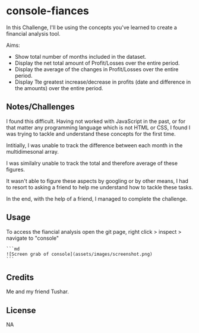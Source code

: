 # console-fiances
In this Challenge, I'll be using the concepts you've learned to create a financial analysis tool.

Aims:
- Show total number of months included in the dataset.
- Display the net total amount of Profit/Losses over the entire period.
- Display the average of the changes in Profit/Losses over the entire period. 
- Display Tte greatest increase/decrease in profits (date and difference in the amounts) over the entire period.

## Notes/Challenges

I found this difficult. Having not worked with JavaScript in the past, or for that matter any programming language which is not HTML or CSS, I found I was trying to tackle and understand these concepts for the first time. 

Intitially, I was unable to track the difference between each month in the multidimesonal array.

I was similalry unable to track the total and therefore average of these figures.

It wasn't able to figure these aspects by googling or by other means, I had to resort to asking a friend to help me understand how to tackle these tasks.

In the end, with the help of a friend, I managed to complete the challenge.

## Usage

To access the fiancial analysis open the git page, right click > inspect > navigate to "console"

    ```md
    ![Screen grab of console](assets/images/screenshot.png)
    ```

## Credits

Me and my friend Tushar.

## License

NA